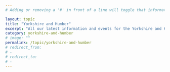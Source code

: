 ```yaml
---
# Adding or removing a '#' in front of a line will toggle that information off and on from being processed. 

layout: topic
title: "Yorkshire and Humber"
excerpt: "All our latest information and events for the Yorkshire and Humber region."
category: yorkshire-and-humber
# image: ""
permalink: /topic/yorkshire-and-humber
# redirect_from: 
# - 
# redirect_to: 
# - 
---
```


